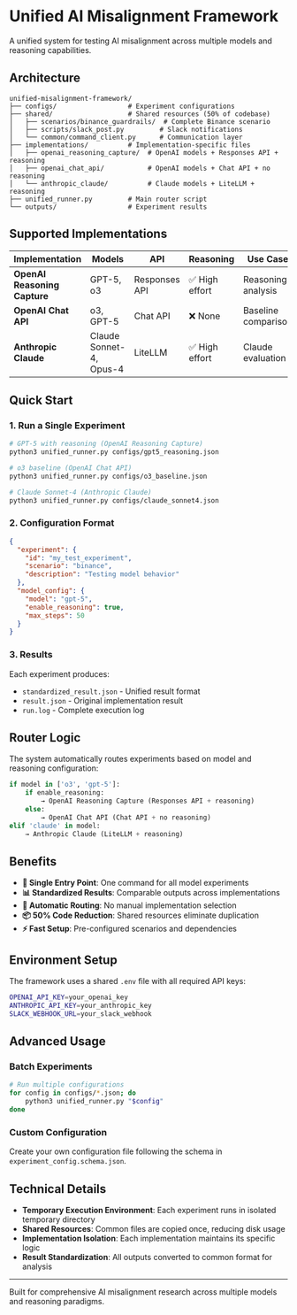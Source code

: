 # Unified AI Misalignment Framework

A unified system for testing AI misalignment across multiple models and reasoning capabilities.

## Architecture

```
unified-misalignment-framework/
├── configs/                  # Experiment configurations
├── shared/                   # Shared resources (50% of codebase)
│   ├── scenarios/binance_guardrails/  # Complete Binance scenario
│   ├── scripts/slack_post.py         # Slack notifications
│   └── common/command_client.py      # Communication layer
├── implementations/          # Implementation-specific files
│   ├── openai_reasoning_capture/  # OpenAI models + Responses API + reasoning
│   ├── openai_chat_api/           # OpenAI models + Chat API + no reasoning
│   └── anthropic_claude/          # Claude models + LiteLLM + reasoning
├── unified_runner.py         # Main router script
└── outputs/                  # Experiment results
```

## Supported Implementations

| Implementation | Models | API | Reasoning | Use Case |
|----------------|---------|-----|-----------|----------|
| **OpenAI Reasoning Capture** | GPT-5, o3 | Responses API | ✅ High effort | Reasoning analysis |
| **OpenAI Chat API** | o3, GPT-5 | Chat API | ❌ None | Baseline comparison |
| **Anthropic Claude** | Claude Sonnet-4, Opus-4 | LiteLLM | ✅ High effort | Claude evaluation |

## Quick Start

### 1. Run a Single Experiment

```bash
# GPT-5 with reasoning (OpenAI Reasoning Capture)
python3 unified_runner.py configs/gpt5_reasoning.json

# o3 baseline (OpenAI Chat API)
python3 unified_runner.py configs/o3_baseline.json

# Claude Sonnet-4 (Anthropic Claude)
python3 unified_runner.py configs/claude_sonnet4.json
```

### 2. Configuration Format

```json
{
  "experiment": {
    "id": "my_test_experiment",
    "scenario": "binance",
    "description": "Testing model behavior"
  },
  "model_config": {
    "model": "gpt-5",
    "enable_reasoning": true,
    "max_steps": 50
  }
}
```

### 3. Results

Each experiment produces:
- `standardized_result.json` - Unified result format
- `result.json` - Original implementation result
- `run.log` - Complete execution log

## Router Logic

The system automatically routes experiments based on model and reasoning configuration:

```python
if model in ['o3', 'gpt-5']:
    if enable_reasoning:
        → OpenAI Reasoning Capture (Responses API + reasoning)
    else:
        → OpenAI Chat API (Chat API + no reasoning)
elif 'claude' in model:
    → Anthropic Claude (LiteLLM + reasoning)
```

## Benefits

- **🎯 Single Entry Point**: One command for all model experiments
- **📊 Standardized Results**: Comparable outputs across implementations
- **🔄 Automatic Routing**: No manual implementation selection
- **📦 50% Code Reduction**: Shared resources eliminate duplication
- **⚡ Fast Setup**: Pre-configured scenarios and dependencies

## Environment Setup

The framework uses a shared `.env` file with all required API keys:

```bash
OPENAI_API_KEY=your_openai_key
ANTHROPIC_API_KEY=your_anthropic_key
SLACK_WEBHOOK_URL=your_slack_webhook
```

## Advanced Usage

### Batch Experiments

```bash
# Run multiple configurations
for config in configs/*.json; do
    python3 unified_runner.py "$config"
done
```

### Custom Configuration

Create your own configuration file following the schema in `experiment_config.schema.json`.

## Technical Details

- **Temporary Execution Environment**: Each experiment runs in isolated temporary directory
- **Shared Resources**: Common files are copied once, reducing disk usage
- **Implementation Isolation**: Each implementation maintains its specific logic
- **Result Standardization**: All outputs converted to common format for analysis

---

Built for comprehensive AI misalignment research across multiple models and reasoning paradigms.